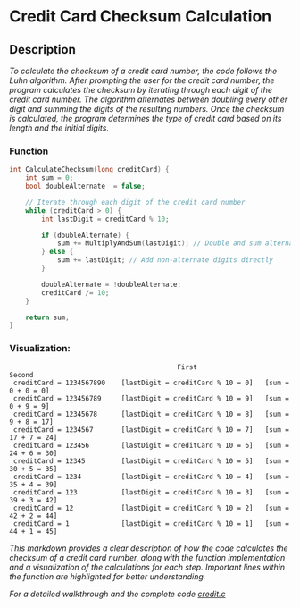 # Credit Card Checksum Calculation

## Description
*To calculate the checksum of a credit card number, the code follows the Luhn algorithm. After prompting the user for the credit card number,
the program calculates the checksum by iterating through each digit of the credit card number. The algorithm alternates between doubling
every other digit and summing the digits of the resulting numbers. Once the checksum is calculated, the program determines the
type of credit card based on its length and the initial digits.*

### Function
```c
int CalculateChecksum(long creditCard) {
    int sum = 0;
    bool doubleAlternate  = false;

    // Iterate through each digit of the credit card number
    while (creditCard > 0) {
        int lastDigit = creditCard % 10;

        if (doubleAlternate) {
            sum += MultiplyAndSum(lastDigit); // Double and sum alternate digits
        } else {
            sum += lastDigit; // Add non-alternate digits directly
        }

        doubleAlternate = !doubleAlternate;
        creditCard /= 10;
    }

    return sum;
}
```

### Visualization:
```
                                          First                      Second
 creditCard = 1234567890    [lastDigit = creditCard % 10 = 0]   [sum = 0 + 0 = 0]
 creditCard = 123456789     [lastDigit = creditCard % 10 = 9]   [sum = 0 + 9 = 9]
 creditCard = 12345678      [lastDigit = creditCard % 10 = 8]   [sum = 9 + 8 = 17]
 creditCard = 1234567       [lastDigit = creditCard % 10 = 7]   [sum = 17 + 7 = 24]
 creditCard = 123456        [lastDigit = creditCard % 10 = 6]   [sum = 24 + 6 = 30]
 creditCard = 12345         [lastDigit = creditCard % 10 = 5]   [sum = 30 + 5 = 35]
 creditCard = 1234          [lastDigit = creditCard % 10 = 4]   [sum = 35 + 4 = 39]
 creditCard = 123           [lastDigit = creditCard % 10 = 3]   [sum = 39 + 3 = 42]
 creditCard = 12            [lastDigit = creditCard % 10 = 2]   [sum = 42 + 2 = 44]
 creditCard = 1             [lastDigit = creditCard % 10 = 1]   [sum = 44 + 1 = 45]
```

*This markdown provides a clear description of how the code calculates the checksum of a credit card number, along with
the function implementation and a visualization of the calculations for each step. Important lines within the function
are highlighted for better understanding.*

*For a detailed walkthrough and the complete code [credit.c](https://github.com/Lei0x1/cs50-2024/blob/main/Week-1-C/src/credit.c)*